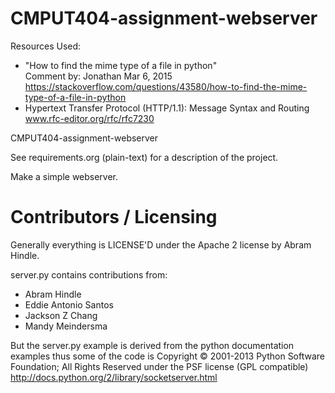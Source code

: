 CMPUT404-assignment-webserver
=============================

Resources Used:  
 - "How to find the mime type of a file in python"  
    Comment by: Jonathan Mar 6, 2015  
    https://stackoverflow.com/questions/43580/how-to-find-the-mime-type-of-a-file-in-python
 - Hypertext Transfer Protocol (HTTP/1.1): Message Syntax and Routing  
    www.rfc-editor.org/rfc/rfc7230

CMPUT404-assignment-webserver

See requirements.org (plain-text) for a description of the project.

Make a simple webserver.

Contributors / Licensing
========================

Generally everything is LICENSE'D under the Apache 2 license by Abram Hindle.

server.py contains contributions from:

* Abram Hindle
* Eddie Antonio Santos
* Jackson Z Chang
* Mandy Meindersma 

But the server.py example is derived from the python documentation
examples thus some of the code is Copyright © 2001-2013 Python
Software Foundation; All Rights Reserved under the PSF license (GPL
compatible) http://docs.python.org/2/library/socketserver.html

